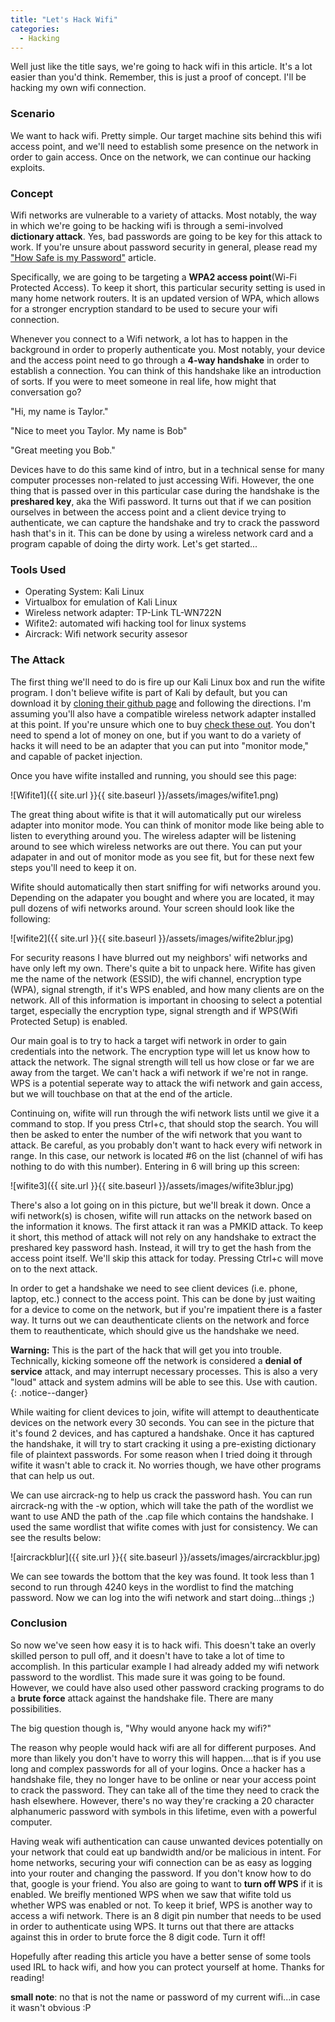 ```yaml
---
title: "Let's Hack Wifi"
categories:
  - Hacking
---
```


Well just like the title says, we're going to hack wifi in this article. It's a lot easier than you'd think. Remember, this is just a proof of concept. I'll be hacking my own wifi connection.

### Scenario

We want to hack wifi. Pretty simple. Our target machine sits behind this wifi access point, and we'll need to establish some presence on the network in order to gain access. Once on the network, we can continue our hacking exploits.

### Concept

Wifi networks are vulnerable to a variety of attacks. Most notably, the way in which we're going to be hacking wifi is through a semi-involved **dictionary attack**. Yes, bad passwords are going to be key for this attack to work. If you're unsure about password security in general, please read my ["How Safe is my Password"](https://freshprinceofhacking.github.io/privacy,%20security%20&%20safety/How-Safe-Is-My-Password/) article.

Specifically, we are going to be targeting a **WPA2 access point**(Wi-Fi Protected Access). To keep it short, this particular security setting is used in many home network routers. It is an updated version of WPA, which allows for a stronger encryption standard to be used to secure your wifi connection. 

Whenever you connect to a Wifi network, a lot has to happen in the background in order to properly authenticate you. Most notably, your device and the access point need to go through a **4-way handshake** in order to establish a connection. You can think of this handshake like an introduction of sorts. If you were to meet someone in real life, how might that conversation go? 

"Hi, my name is Taylor."

"Nice to meet you Taylor. My name is Bob"

"Great meeting you Bob."

Devices have to do this same kind of intro, but in a technical sense for many computer processes non-related to just accessing Wifi. However, the one thing that is passed over in this particular case during the handshake is the **preshared key**, aka the Wifi password. It turns out that if we can position ourselves in between the access point and a client device trying to authenticate, we can capture the handshake and try to crack the password hash that's in it. This can be done by using a wireless network card and a program capable of doing the dirty work. Let's get started...

### Tools Used

* Operating System: Kali Linux
* Virtualbox for emulation of Kali Linux
* Wireless network adapter: TP-Link TL-WN722N
* Wifite2: automated wifi hacking tool for linux systems
* Aircrack: Wifi network security assesor 

### The Attack

The first thing we'll need to do is fire up our Kali Linux box and run the wifite program. I don't believe wifite is part of Kali by default, but you can download it by [cloning their github page](https://github.com/derv82/wifite2) and following the directions. I'm assuming you'll also have a compatible wireless network adapter installed at this point. If you're unsure which one to buy [check these out](https://www.ign.com/articles/best-usb-wifi-adapter). You don't need to spend a lot of money on one, but if you want to do a variety of hacks it will need to be an adapter that you can put into "monitor mode," and capable of packet injection. 

Once you have wifite installed and running, you should see this page:

![Wifite1]({{ site.url }}{{ site.baseurl }}/assets/images/wifite1.png)

The great thing about wifite is that it will automatically put our wireless adapter into monitor mode. You can think of monitor mode like being able to listen to everything around you. The wireless adapter will be listening around to see which wireless networks are out there. You can put your adapater in and out of monitor mode as you see fit, but for these next few steps you'll need to keep it on.

Wifite should automatically then start sniffing for wifi networks around you. Depending on the adapater you bought and where you are located, it may pull dozens of wifi networks around. Your screen should look like the following:

![wifite2]({{ site.url }}{{ site.baseurl }}/assets/images/wifite2blur.jpg)

For security reasons I have blurred out my neighbors' wifi networks and have only left my own. There's quite a bit to unpack here. Wifite has given me the name of the network (ESSID), the wifi channel, encryption type (WPA), signal strength, if it's WPS enabled, and how many clients are on the network. All of this information is important in choosing to select a potential target, especially the encryption type, signal strength and if WPS(Wifi Protected Setup) is enabled.

Our main goal is to try to hack a target wifi network in order to gain credentials into the network. The encryption type will let us know how to attack the network. The signal strength will tell us how close or far we are away from the target. We can't hack a wifi network if we're not in range. WPS is a potential seperate way to attack the wifi network and gain access, but we will touchbase on that at the end of the article. 

Continuing on, wifite will run through the wifi network lists until we give it a command to stop. If you press Ctrl+c, that should stop the search. You will then be asked to enter the number of the wifi network that you want to attack. Be careful, as you probably don't want to hack every wifi network in range. In this case, our network is located #6 on the list (channel of wifi has nothing to do with this number). Entering in 6 will bring up this screen:

![wifite3]({{ site.url }}{{ site.baseurl }}/assets/images/wifite3blur.jpg)

There's also a lot going on in this picture, but we'll break it down. Once a wifi network(s) is chosen, wifite will run attacks on the network based on the information it knows. The first attack it ran was a PMKID attack. To keep it short, this method of attack will not rely on any handshake to extract the preshared key password hash. Instead, it will try to get the hash from the access point itself. We'll skip this attack for today. Pressing Ctrl+c will move on to the next attack.

In order to get a handshake we need to see client devices (i.e. phone, laptop, etc.) connect to the access point. This can be done by just waiting for a device to come on the network, but if you're impatient there is a faster way. It turns out we can deauthenticate clients on the network and force them to reauthenticate, which should give us the handshake we need.


**Warning:** This is the part of the hack that will get you into trouble. Technically, kicking someone off the network is considered a **denial of service** attack, and may interrupt necessary processes. This is also a very "loud" attack and system admins will be able to see this. Use with caution.
{: .notice--danger}

While waiting for client devices to join, wifite will attempt to deauthenticate devices on the network every 30 seconds. You can see in the picture that it's found 2 devices, and has captured a handshake. Once it has captured the handshake, it will try to start cracking it using a pre-existing dictionary file of plaintext passwords. For some reason when I tried doing it through wifite it wasn't able to crack it. No worries though, we have other programs that can help us out.

We can use aircrack-ng to help us crack the password hash. You can run aircrack-ng with the -w option, which will take the path of the wordlist we want to use AND the path of the .cap file which contains the handshake. I used the same wordlist that wifite comes with just for consistency. We can see the results below:

![aircrackblur]({{ site.url }}{{ site.baseurl }}/assets/images/aircrackblur.jpg)

We can see towards the bottom that the key was found. It took less than 1 second to run through 4240 keys in the wordlist to find the matching password. Now we can log into the wifi network and start doing...things ;) 

### Conclusion

So now we've seen how easy it is to hack wifi. This doesn't take an overly skilled person to pull off, and it doesn't have to take a lot of time to accomplish. In this particular example I had already added my wifi network password to the wordlist. This made sure it was going to be found. However, we could have also used other password cracking programs to do a **brute force** attack against the handshake file. There are many possibilities.

The big question though is, "Why would anyone hack my wifi?" 

The reason why people would hack wifi are all for different purposes. And more than likely you don't have to worry this will happen....that is if you use long and complex passwords for all of your logins. Once a hacker has a handshake file, they no longer have to be online or near your access point to crack the password. They can take all of the time they need to crack the hash elsewhere. However, there's no way they're cracking a 20 character alphanumeric password with symbols in this lifetime, even with a powerful computer.

Having weak wifi authentication can cause unwanted devices potentially on your network that could eat up bandwidth and/or be malicious in intent. For home networks, securing your wifi connection can be as easy as logging into your router and changing the password. If you don't know how to do that, google is your friend. You also are going to want to **turn off WPS** if it is enabled. We breifly mentioned WPS when we saw that wifite told us whether WPS was enabled or not. To keep it brief, WPS is another way to access a wifi network. There is an 8 digit pin number that needs to be used in order to authenticate using WPS. It turns out that there are attacks against this in order to brute force the 8 digit code. Turn it off! 

Hopefully after reading this article you have a better sense of some tools used IRL to hack wifi, and how you can protect yourself at home. Thanks for reading!

**small note**: no that is not the name or password of my current wifi...in case it wasn't obvious :P
